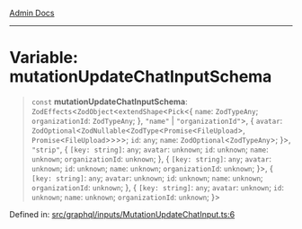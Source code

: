 [Admin Docs](/)

***

# Variable: mutationUpdateChatInputSchema

> `const` **mutationUpdateChatInputSchema**: `ZodEffects`\<`ZodObject`\<`extendShape`\<`Pick`\<\{ `name`: `ZodTypeAny`; `organizationId`: `ZodTypeAny`; \}, `"name"` \| `"organizationId"`\>, \{ `avatar`: `ZodOptional`\<`ZodNullable`\<`ZodType`\<`Promise`\<`FileUpload`\>, `Promise`\<`FileUpload`\>\>\>\>; `id`: `any`; `name`: `ZodOptional`\<`ZodTypeAny`\>; \}\>, `"strip"`, \{ `[key: string]`: `any`;  `avatar`: `unknown`; `id`: `unknown`; `name`: `unknown`; `organizationId`: `unknown`; \}, \{ `[key: string]`: `any`;  `avatar`: `unknown`; `id`: `unknown`; `name`: `unknown`; `organizationId`: `unknown`; \}\>, \{ `[key: string]`: `any`;  `avatar`: `unknown`; `id`: `unknown`; `name`: `unknown`; `organizationId`: `unknown`; \}, \{ `[key: string]`: `any`;  `avatar`: `unknown`; `id`: `unknown`; `name`: `unknown`; `organizationId`: `unknown`; \}\>

Defined in: [src/graphql/inputs/MutationUpdateChatInput.ts:6](https://github.com/PalisadoesFoundation/talawa-api/blob/2cc2354b3599462f5e9976dfd00bd2cfa22095cb/src/graphql/inputs/MutationUpdateChatInput.ts#L6)
